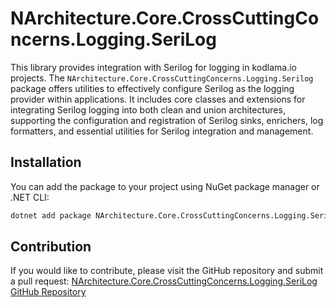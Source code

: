 # NArchitecture.Core.CrossCuttingConcerns.Logging.SeriLog

This library provides integration with Serilog for logging in kodlama.io projects. The `NArchitecture.Core.CrossCuttingConcerns.Logging.Serilog` package offers utilities to effectively configure Serilog as the logging provider within applications. It includes core classes and extensions for integrating Serilog logging into both clean and union architectures, supporting the configuration and registration of Serilog sinks, enrichers, log formatters, and essential utilities for Serilog integration and management.

## Installation

You can add the package to your project using NuGet package manager or .NET CLI:

```bash
dotnet add package NArchitecture.Core.CrossCuttingConcerns.Logging.SeriLog
```

## Contribution

If you would like to contribute, please visit the GitHub repository and submit a pull request: [NArchitecture.Core.CrossCuttingConcerns.Logging.SeriLog GitHub Repository](https://github.com/kodlamaio-projects/nArchitecture.Core)
